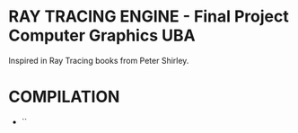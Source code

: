 # RAY TRACING ENGINE - Final Project Computer Graphics UBA

Inspired in Ray Tracing books from Peter Shirley.

# COMPILATION

- ``